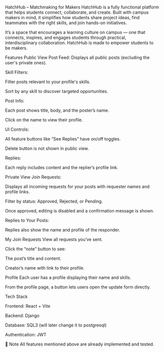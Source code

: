 HatchHub – Matchmaking for Makers
HatchHub is a fully functional platform that helps students connect, collaborate, and create. Built with campus makers in mind, it simplifies how students share project ideas, find teammates with the right skills, and join hands-on initiatives.

It’s a space that encourages a learning culture on campus — one that connects, inspires, and engages students through practical, interdisciplinary collaboration. HatchHub is made to empower students to be makers.

Features
Public View
Post Feed: Displays all public posts (excluding the user's private ones).

Skill Filters:

Filter posts relevant to your profile's skills.

Sort by any skill to discover targeted opportunities.

Post Info:

Each post shows title, body, and the poster’s name.

Click on the name to view their profile.

UI Controls:

All feature buttons like “See Replies” have on/off toggles.

Delete button is not shown in public view.

Replies:

Each reply includes content and the replier’s profile link.

Private View
Join Requests:

Displays all incoming requests for your posts with requester names and profile links.

Filter by status: Approved, Rejected, or Pending.

Once approved, editing is disabled and a confirmation message is shown.

Replies to Your Posts:

Replies also show the name and profile of the responder.

My Join Requests
View all requests you’ve sent.

Click the “note” button to see:

The post’s title and content.

Creator’s name with link to their profile.

Profile
Each user has a profile displaying their name and skills.

From the profile page, a button lets users open the update form directly.

Tech Stack

Frontend: React + Vite

Backend: Django

Database: SQL3 (will later change it to postgresql)

Authentication: JWT

📌 Note
All features mentioned above are already implemented and tested.

